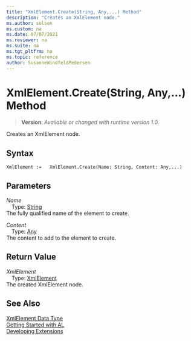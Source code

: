 ```yaml
---
title: "XmlElement.Create(String, Any,...) Method"
description: "Creates an XmlElement node."
ms.author: solsen
ms.custom: na
ms.date: 07/07/2021
ms.reviewer: na
ms.suite: na
ms.tgt_pltfrm: na
ms.topic: reference
author: SusanneWindfeldPedersen
---
```

[//]: # (START>DO_NOT_EDIT)
[//]: # (IMPORTANT:Do not edit any of the content between here and the END>DO_NOT_EDIT.)
[//]: # (Any modifications should be made in the .xml files in the ModernDev repo.)
# XmlElement.Create(String, Any,...) Method
> **Version**: _Available or changed with runtime version 1.0._

Creates an XmlElement node.


## Syntax
```AL
XmlElement :=   XmlElement.Create(Name: String, Content: Any,...)
```
## Parameters
*Name*  
&emsp;Type: [String](/dynamics365/business-central/dev-itpro/developer/methods-auto/text/text-data-type)  
The fully qualified name of the element to create.
        
*Content*  
&emsp;Type: [Any](../any/any-data-type.md)  
The content to add to the element to create.  


## Return Value
*XmlElement*  
&emsp;Type: [XmlElement](xmlelement-data-type.md)  
The created XmlElement node.


[//]: # (IMPORTANT: END>DO_NOT_EDIT)
## See Also
[XmlElement Data Type](xmlelement-data-type.md)  
[Getting Started with AL](../../devenv-get-started.md)  
[Developing Extensions](../../devenv-dev-overview.md)